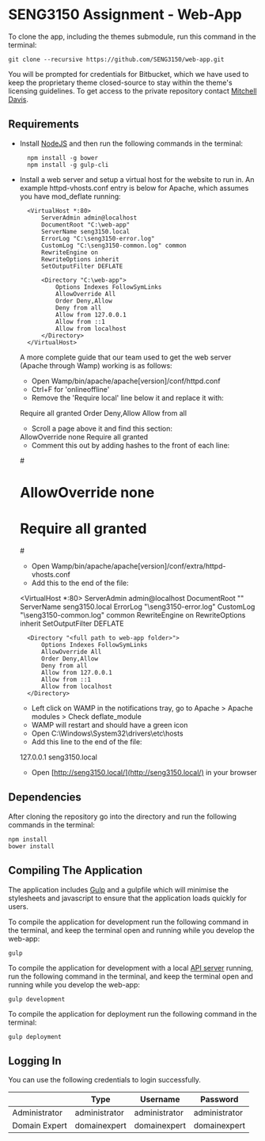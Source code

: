 # SENG3150 Assignment - Web-App

To clone the app, including the themes submodule, run this command in the terminal:

	git clone --recursive https://github.com/SENG3150/web-app.git

You will be prompted for credentials for Bitbucket, which we have used to keep the proprietary theme closed-source to stay within the theme's licensing guidelines. To get access to the private repository contact [Mitchell Davis](https://github.com/mitchdav).

## Requirements
* Install [NodeJS](https://nodejs.org/en/) and then run the following commands in the terminal:

		npm install -g bower
		npm install -g gulp-cli

* Install a web server and setup a virtual host for the website to run in. An example httpd-vhosts.conf entry is below for Apache, which assumes you have mod_deflate running:

		<VirtualHost *:80>
	        ServerAdmin admin@localhost
	        DocumentRoot "C:\web-app"
	        ServerName seng3150.local
	        ErrorLog "C:\seng3150-error.log"
	        CustomLog "C:\seng3150-common.log" common     
	        RewriteEngine on
	        RewriteOptions inherit
	        SetOutputFilter DEFLATE
	        
	        <Directory "C:\web-app">
	            Options Indexes FollowSymLinks
	            AllowOverride All
	            Order Deny,Allow
	            Deny from all
	            Allow from 127.0.0.1
	            Allow from ::1
	            Allow from localhost
	        </Directory>
	    </VirtualHost>
    
    A more complete guide that our team used to get the web server (Apache through Wamp) working is as follows:
    
    - Open Wamp/bin/apache/apache[version]/conf/httpd.conf
    - Ctrl+F for 'onlineoffline'
    - Remove the 'Require local' line below it and replace it with:
    
    Require all granted
    Order Deny,Allow
    Allow from all
	        
    - Scroll a page above it and find this section:
    
    <Directory />
        AllowOverride none
        Require all granted
    </Directory>
	        
    - Comment this out by adding hashes to the front of each line:
    
    #<Directory />
    #    AllowOverride none
    #    Require all granted
    #</Directory>
    
    - Open Wamp/bin/apache/apache[version]/conf/extra/httpd-vhosts.conf
    - Add this to the end of the file:
    
    <VirtualHost *:80>
        ServerAdmin admin@localhost
        DocumentRoot "<full path to web-app folder>"
        ServerName seng3150.local
        ErrorLog "<full path to one folder above the web-app folder>\seng3150-error.log"
        CustomLog "<full path to one folder above the web-app folder>\seng3150-common.log" common
        RewriteEngine on
        RewriteOptions inherit
        SetOutputFilter DEFLATE
        
        <Directory "<full path to web-app folder>">
            Options Indexes FollowSymLinks
            AllowOverride All
            Order Deny,Allow
            Deny from all
            Allow from 127.0.0.1
            Allow from ::1
            Allow from localhost
        </Directory>
    </VirtualHost>    
    
    - Left click on WAMP in the notifications tray, go to Apache > Apache modules > Check deflate_module
    - WAMP will restart and should have a green icon
    - Open C:\Windows\System32\drivers\etc\hosts
    - Add this line to the end of the file:
        
    127.0.0.1       seng3150.local
    
    - Open [http://seng3150.local/](http://seng3150.local/) in your browser

## Dependencies
After cloning the repository go into the directory and run the following commands in the terminal:
	
	npm install
	bower install
	
## Compiling The Application
The application includes [Gulp](http://gulpjs.com) and a gulpfile which will minimise the stylesheets and javascript to ensure that the application loads quickly for users.

To compile the application for development run the following command in the terminal, and keep the terminal open and running while you develop the web-app:

	gulp

To compile the application for development with a local [API server](https://github.com/SENG3150/server) running, run the following command in the terminal, and keep the terminal open and running while you develop the web-app:

	gulp development

To compile the application for deployment run the following command in the terminal:

	gulp deployment

## Logging In
You can use the following credentials to login successfully.

|                      | Type          | Username      | Password      |
|----------------------|---------------|---------------|---------------|
| Administrator        | administrator | administrator | administrator |
| Domain Expert        | domainexpert  | domainexpert  | domainexpert  |
